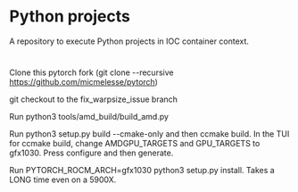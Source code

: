 # Python projects

A repository to execute Python projects in IOC container context.

#
Clone this pytorch fork (git clone --recursive https://github.com/micmelesse/pytorch)

git checkout to the fix_warpsize_issue branch

Run python3 tools/amd_build/build_amd.py

Run python3 setup.py build --cmake-only and then ccmake build. In the TUI for ccmake build, change AMDGPU_TARGETS and GPU_TARGETS to gfx1030. Press configure and then generate.

Run PYTORCH_ROCM_ARCH=gfx1030 python3 setup.py install. Takes a LONG time even on a 5900X.
